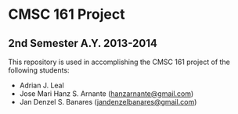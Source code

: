 CMSC 161 Project
================

2nd Semester A.Y. 2013-2014
---------------------------

This repository is used in accomplishing the CMSC 161 project of the following students:

- Adrian J. Leal
- Jose Mari Hanz S. Arnante (hanzarnante@gmail.com)
- Jan Denzel S. Banares (jandenzelbanares@gmail.com)